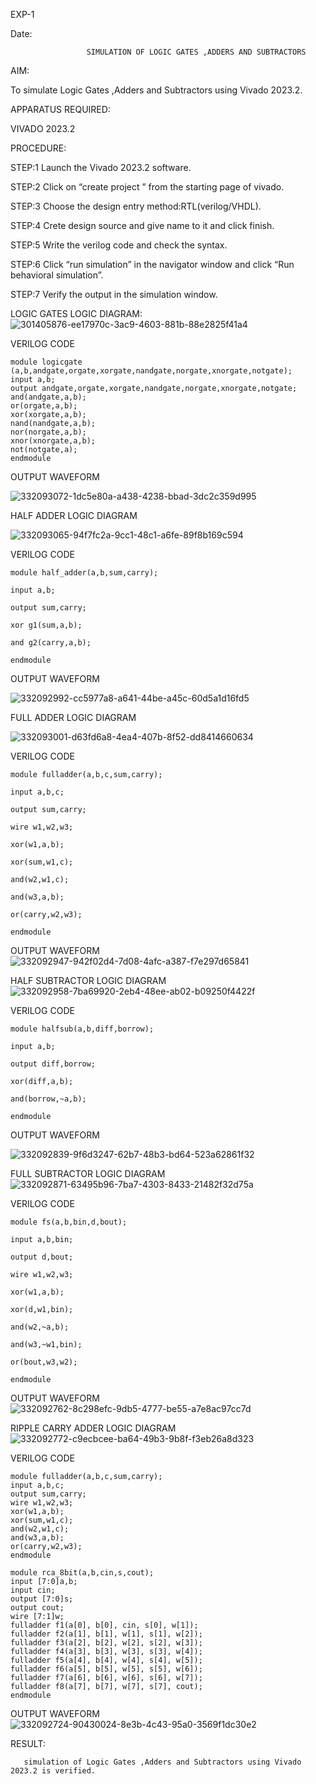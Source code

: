 EXP-1

Date:

                     SIMULATION OF LOGIC GATES ,ADDERS AND SUBTRACTORS
                                               
AIM:

To simulate Logic Gates ,Adders and Subtractors using Vivado 2023.2.

APPARATUS REQUIRED:

VIVADO 2023.2


PROCEDURE:

STEP:1 Launch the Vivado 2023.2 software.

STEP:2 Click on “create project ” from the starting page of vivado.

STEP:3 Choose the design entry method:RTL(verilog/VHDL).

STEP:4 Crete design source and give name to it and click finish.

STEP:5 Write the verilog code and check the syntax.

STEP:6 Click “run simulation” in the navigator window and click “Run behavioral simulation”.

STEP:7 Verify the output in the simulation window.

LOGIC GATES LOGIC DIAGRAM:
![301405876-ee17970c-3ac9-4603-881b-88e2825f41a4](https://github.com/jaggu654/VLSI-LAB-EXP-1/assets/167850134/47efbcee-b1a0-4e29-93d0-661ea1e42f80)


 VERILOG CODE
```
module logicgate (a,b,andgate,orgate,xorgate,nandgate,norgate,xnorgate,notgate);
input a,b;  
output andgate,orgate,xorgate,nandgate,norgate,xnorgate,notgate;
and(andgate,a,b);
or(orgate,a,b);
xor(xorgate,a,b);
nand(nandgate,a,b); 
nor(norgate,a,b);
xnor(xnorgate,a,b);
not(notgate,a);
endmodule
```


OUTPUT WAVEFORM

![332093072-1dc5e80a-a438-4238-bbad-3dc2c359d995](https://github.com/jaggu654/VLSI-LAB-EXP-1/assets/167850134/48f566c2-b2cc-4c39-bd8f-00114e48815d)


HALF ADDER LOGIC DIAGRAM

![332093065-94f7fc2a-9cc1-48c1-a6fe-89f8b169c594](https://github.com/jaggu654/VLSI-LAB-EXP-1/assets/167850134/ba0aa8ac-651d-486d-9c89-1013bda36c7a)


VERILOG CODE
```
module half_adder(a,b,sum,carry);

input a,b;

output sum,carry;

xor g1(sum,a,b);

and g2(carry,a,b);

endmodule
```


OUTPUT WAVEFORM


![332092992-cc5977a8-a641-44be-a45c-60d5a1d16fd5](https://github.com/jaggu654/VLSI-LAB-EXP-1/assets/167850134/8dfda6b6-a7fd-4cd4-9582-73b6a9cc12c4)


FULL ADDER LOGIC DIAGRAM

![332093001-d63fd6a8-4ea4-407b-8f52-dd8414660634](https://github.com/jaggu654/VLSI-LAB-EXP-1/assets/167850134/c17080d3-851b-4a5d-920b-1b2b3d050db0)


VERILOG CODE
```
module fulladder(a,b,c,sum,carry);

input a,b,c;

output sum,carry;

wire w1,w2,w3;

xor(w1,a,b);

xor(sum,w1,c);

and(w2,w1,c);

and(w3,a,b);

or(carry,w2,w3);

endmodule
```
OUTPUT WAVEFORM
![332092947-942f02d4-7d08-4afc-a387-f7e297d65841](https://github.com/jaggu654/VLSI-LAB-EXP-1/assets/167850134/00b0dfae-f184-4819-bf3c-191f53f044f7)


HALF SUBTRACTOR LOGIC DIAGRAM
![332092958-7ba69920-2eb4-48ee-ab02-b09250f4422f](https://github.com/jaggu654/VLSI-LAB-EXP-1/assets/167850134/d15b778b-13e5-4ad7-b0e2-88a53c4f8112)


VERILOG CODE
```
module halfsub(a,b,diff,borrow);

input a,b;

output diff,borrow;

xor(diff,a,b);

and(borrow,~a,b);

endmodule
```
OUTPUT WAVEFORM

![332092839-9f6d3247-62b7-48b3-bd64-523a62861f32](https://github.com/jaggu654/VLSI-LAB-EXP-1/assets/167850134/d81e4b3f-f92e-4bb7-964b-e381f84a9a22)




FULL SUBTRACTOR LOGIC DIAGRAM
![332092871-63495b96-7ba7-4303-8433-21482f32d75a](https://github.com/jaggu654/VLSI-LAB-EXP-1/assets/167850134/11212aab-184c-4c88-94e6-85f5225d0e24)



VERILOG CODE
```
module fs(a,b,bin,d,bout);

input a,b,bin;

output d,bout;

wire w1,w2,w3;

xor(w1,a,b);

xor(d,w1,bin);

and(w2,~a,b);

and(w3,~w1,bin);

or(bout,w3,w2);

endmodule
```
OUTPUT WAVEFORM
![332092762-8c298efc-9db5-4777-be55-a7e8ac97cc7d](https://github.com/jaggu654/VLSI-LAB-EXP-1/assets/167850134/3b94daa2-5dac-4d5e-9605-0e323ccb6e84)



RIPPLE CARRY ADDER LOGIC DIAGRAM
![332092772-c9ecbcee-ba64-49b3-9b8f-f3eb26a8d323](https://github.com/jaggu654/VLSI-LAB-EXP-1/assets/167850134/3c15f8ed-b661-4a91-9045-30036e68db40)



VERILOG CODE
```
module fulladder(a,b,c,sum,carry);
input a,b,c;
output sum,carry;
wire w1,w2,w3;
xor(w1,a,b);
xor(sum,w1,c);
and(w2,w1,c);
and(w3,a,b);
or(carry,w2,w3);
endmodule

module rca_8bit(a,b,cin,s,cout);
input [7:0]a,b;
input cin;
output [7:0]s;
output cout;
wire [7:1]w;
fulladder f1(a[0], b[0], cin, s[0], w[1]);
fulladder f2(a[1], b[1], w[1], s[1], w[2]);
fulladder f3(a[2], b[2], w[2], s[2], w[3]);
fulladder f4(a[3], b[3], w[3], s[3], w[4]);
fulladder f5(a[4], b[4], w[4], s[4], w[5]);
fulladder f6(a[5], b[5], w[5], s[5], w[6]);
fulladder f7(a[6], b[6], w[6], s[6], w[7]);
fulladder f8(a[7], b[7], w[7], s[7], cout);
endmodule
```
OUTPUT WAVEFORM
![332092724-90430024-8e3b-4c43-95a0-3569f1dc30e2](https://github.com/jaggu654/VLSI-LAB-EXP-1/assets/167850134/da74831d-8844-428f-a202-7dd9ad4e30fd)


RESULT:

       simulation of Logic Gates ,Adders and Subtractors using Vivado 2023.2 is verified.
